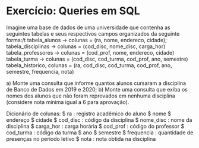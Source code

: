 # Exercício: Queries em SQL 
Imagine uma base de dados de uma universidade que contenha as seguintes tabelas e seus respectivos campos organizados da seguinte forma:/t
tabela_alunos → colunas = (ra, nome, endereco, cidade); 
tabela_disciplinas → colunas = (cod_disc, nome_disc, carga_hor) 
tabela_professores → colunas = (cod_prof, nome, endereco, cidade) 
tabela_turma → colunas = (cod_disc, cod_turma, cod_prof, ano, semestre) 
tabela_historico, colunas = (ra, cod_disc, cod_turma, cod_prof, ano, semestre, frequencia, nota) 

a) Monte uma consulta que informe quantos alunos cursaram a disciplina de Banco de Dados em 2019 e 2020;
b) Monte uma consulta que exiba os nomes dos alunos que não foram reprovados em nenhuma disciplina (considere nota mínima igual a 6 para aprovação). 

Dicionário de colunas:
$ ra : registro acadêmico do aluno 
$ nome 
$ endereço
$ cidade 
$ cod_disc : código da disciplina 
$ nome_disc : nome da disciplina 
$ carga_hor : carga horária 
$ cod_prof : código do professor 
$ cod_turma : código da turma 
$ ano 
$ semestre
$ frequencia : quantidade de presenças no período letivo 
$ nota : nota obtida na disciplina
